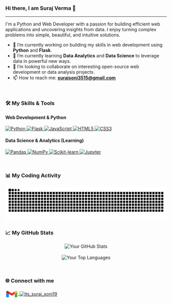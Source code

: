 ### Hi there, I am Suraj Verma 👋

---

I'm a Python and Web Developer with a passion for building efficient web applications and uncovering insights from data. I enjoy turning complex problems into simple, beautiful, and intuitive solutions.

- 🔭 I’m currently working on building my skills in web development using **Python** and **Flask**.
- 🌱 I’m currently learning **Data Analytics** and **Data Science** to leverage data in powerful new ways.
- 👯 I’m looking to collaborate on interesting open-source web development or data analysis projects.
- 📫 How to reach me: **surajsoni3515@gmail.com**

<br/>

### 🛠️ My Skills & Tools

#### Web Development & Python
<p align="left">
  <a href="https://www.python.org" target="_blank" rel="noreferrer">
    <img src="https://img.shields.io/badge/Python-3776AB?style=for-the-badge&logo=python&logoColor=white" alt="Python">
  </a>
  <a href="https://flask.palletsprojects.com/" target="_blank" rel="noreferrer">
    <img src="https://img.shields.io/badge/Flask-000000?style=for-the-badge&logo=flask&logoColor=white" alt="Flask">
  </a>
  <a href="https://developer.mozilla.org/en-US/docs/Web/JavaScript" target="_blank" rel="noreferrer">
    <img src="https://img.shields.io/badge/JavaScript-F7DF1E?style=for-the-badge&logo=javascript&logoColor=black" alt="JavaScript">
  </a>
  <a href="https://www.w3.org/html/" target="_blank" rel="noreferrer">
    <img src="https://img.shields.io/badge/HTML5-E34F26?style=for-the-badge&logo=html5&logoColor=white" alt="HTML5">
  </a>
  <a href="https://www.w3schools.com/css/" target="_blank" rel="noreferrer">
    <img src="https://img.shields.io/badge/CSS3-1572B6?style=for-the-badge&logo=css3&logoColor=white" alt="CSS3">
  </a>
</p>

#### Data Science & Analytics (Learning)
<p align="left">
  <a href="https://pandas.pydata.org/" target="_blank" rel="noreferrer">
    <img src="https://img.shields.io/badge/Pandas-150458?style=for-the-badge&logo=pandas&logoColor=white" alt="Pandas">
  </a>
  <a href="https://numpy.org/" target="_blank" rel="noreferrer">
    <img src="https://img.shields.io/badge/NumPy-013243?style=for-the-badge&logo=numpy&logoColor=white" alt="NumPy">
  </a>
    <a href="https://scikit-learn.org/" target="_blank" rel="noreferrer">
    <img src="https://img.shields.io/badge/Scikit--learn-F7931E?style=for-the-badge&logo=scikitlearn&logoColor=white" alt="Scikit-learn">
  </a>
  <a href="https://jupyter.org/" target="_blank" rel="noreferrer">
    <img src="https://img.shields.io/badge/Jupyter-F37626?style=for-the-badge&logo=jupyter&logoColor=white" alt="Jupyter">
  </a>
</p>

<br/>

### 📊 My Coding Activity
![snake animation](https://github.com/suraj-verma2004/suraj-verma2004/blob/output/github-contribution-grid-snake.svg)
<br/>

### 📈 My GitHub Stats

<p align="center">
  <img align="center" src="https://github-readme-stats.vercel.app/api?username=suraj-verma2004&show_icons=true&theme=dracula&rank_icon=github" alt="Your GitHub Stats"/>
  <br/><br/>
  <img align="center" src="https://github-readme-stats.vercel.app/api/top-langs/?username=suraj-verma2004&layout=compact&theme=dracula" alt="Your Top Languages"/>
</p>

<br/>

### 🌐 Connect with me

<p align="left">
<a href="mailto:surajsoni3515@gmail.com" target="blank">
<img align="center" src="https://raw.githubusercontent.com/rahuldkjain/github-profile-readme-generator/master/src/images/icons/Social/gmail.svg" alt="surajsoni3515@gmail.com" height="30" width="40" />
</a>
<a href="https://instagram.com/its_suraj_soni19" target="blank">
<img align="center" src="https://raw.githubusercontent.com/rahuldkjain/github-profile-readme-generator/master/src/images/icons/Social/instagram.svg" alt="its_suraj_soni19" height="30" width="40" />
</a>
</p>
